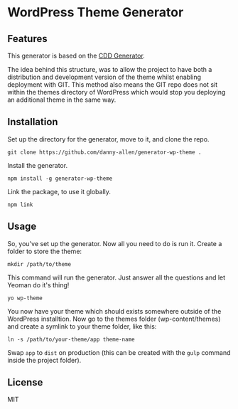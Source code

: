 
# WordPress Theme Generator

## Features

This generator is based on the [CDD Generator](https://github.com/bnhovde/generator-fed-up).

The idea behind this structure, was to allow the project to have both a distribution and development version of the theme whilst enabling deployment with GIT. This method also means the GIT repo does not sit within the themes directory of WordPress which would stop you deploying an additional theme in the same way.


## Installation

Set up the directory for the generator, move to it, and clone the repo.

```
git clone https://github.com/danny-allen/generator-wp-theme .
```

Install the generator.

```
npm install -g generator-wp-theme
```

Link the package, to use it globally.

```
npm link
```

## Usage

So, you've set up the generator. Now all you need to do is run it. Create a folder to store the theme:

```
mkdir /path/to/theme
```

This command will run the generator. Just answer all the questions and let Yeoman do it's thing!

```
yo wp-theme
```

You now have your theme which should exists somewhere outside of the WordPress installtion. Now go to the themes folder (wp-content/themes) and create a symlink to your theme folder, like this:

```
ln -s /path/to/your-theme/app theme-name
```

Swap `app` to `dist` on production (this can be created with the `gulp` command inside the project folder).

## License

MIT
